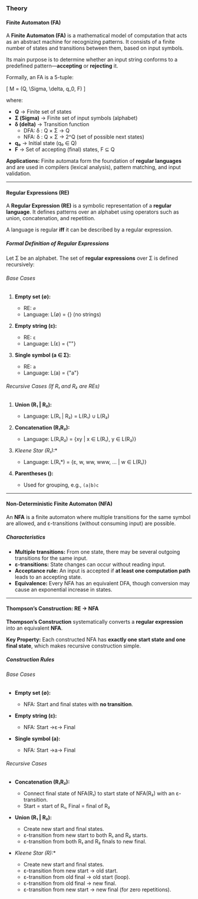 ### Theory

#### Finite Automaton (FA)

A **Finite Automaton (FA)** is a mathematical model of computation that acts as an abstract machine for recognizing patterns. It consists of a finite number of states and transitions between them, based on input symbols.  

Its main purpose is to determine whether an input string conforms to a predefined pattern—**accepting** or **rejecting** it.  

Formally, an FA is a 5-tuple:

\[
M = (Q, \Sigma, \delta, q_0, F)
\]

where:  
- **Q** → Finite set of states  
- **Σ (Sigma)** → Finite set of input symbols (alphabet)  
- **δ (delta)** → Transition function  
  - DFA: δ : Q × Σ → Q  
  - NFA: δ : Q × Σ → 2^Q (set of possible next states)  
- **q₀** → Initial state (q₀ ∈ Q)  
- **F** → Set of accepting (final) states, F ⊆ Q  

**Applications:** Finite automata form the foundation of **regular languages** and are used in compilers (lexical analysis), pattern matching, and input validation.

---

#### Regular Expressions (RE)

A **Regular Expression (RE)** is a symbolic representation of a **regular language**. It defines patterns over an alphabet using operators such as union, concatenation, and repetition.  

A language is regular **iff** it can be described by a regular expression.

##### Formal Definition of Regular Expressions

Let Σ be an alphabet. The set of **regular expressions** over Σ is defined recursively:

###### Base Cases
1. **Empty set (∅):**  
   - RE: `∅`  
   - Language: L(∅) = {} (no strings)  

2. **Empty string (ε):**  
   - RE: `ε`  
   - Language: L(ε) = {""}  

3. **Single symbol (a ∈ Σ):**  
   - RE: `a`  
   - Language: L(a) = {"a"}  

###### Recursive Cases (If R₁ and R₂ are REs)
1. **Union (R₁ | R₂):**  
   - Language: L(R₁ | R₂) = L(R₁) ∪ L(R₂)  

2. **Concatenation (R₁R₂):**  
   - Language: L(R₁R₂) = {xy | x ∈ L(R₁), y ∈ L(R₂)}  

3. **Kleene Star (R₁*):**  
   - Language: L(R₁*) = {ε, w, ww, www, ... | w ∈ L(R₁)}  

4. **Parentheses ():**  
   - Used for grouping, e.g., `(a|b)c`  

---

#### Non-Deterministic Finite Automaton (NFA)

An **NFA** is a finite automaton where multiple transitions for the same symbol are allowed, and ε-transitions (without consuming input) are possible.

##### Characteristics
- **Multiple transitions:** From one state, there may be several outgoing transitions for the same input.  
- **ε-transitions:** State changes can occur without reading input.  
- **Acceptance rule:** An input is accepted if **at least one computation path** leads to an accepting state.  
- **Equivalence:** Every NFA has an equivalent DFA, though conversion may cause an exponential increase in states.  

---

#### Thompson’s Construction: RE → NFA

**Thompson’s Construction** systematically converts a **regular expression** into an equivalent **NFA**.  

**Key Property:** Each constructed NFA has **exactly one start state and one final state**, which makes recursive construction simple.  

##### Construction Rules

###### Base Cases
- **Empty set (∅):**  
  - NFA: Start and final states with **no transition**.  

- **Empty string (ε):**  
  - NFA: Start →ε→ Final  

- **Single symbol (a):**  
  - NFA: Start →a→ Final  

###### Recursive Cases
- **Concatenation (R₁R₂):**  
  - Connect final state of NFA(R₁) to start state of NFA(R₂) with an ε-transition.  
  - Start = start of R₁, Final = final of R₂  

- **Union (R₁ | R₂):**  
  - Create new start and final states.  
  - ε-transition from new start to both R₁ and R₂ starts.  
  - ε-transition from both R₁ and R₂ finals to new final.  

- **Kleene Star (R*):**  
  - Create new start and final states.  
  - ε-transition from new start → old start.  
  - ε-transition from old final → old start (loop).  
  - ε-transition from old final → new final.  
  - ε-transition from new start → new final (for zero repetitions).  
